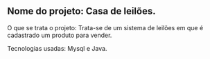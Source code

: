Nome do projeto: Casa de leilões.
-
O que se trata o projeto: Trata-se de um sistema de leilões em que é cadastrado um produto para vender.

Tecnologias usadas: Mysql e Java.
